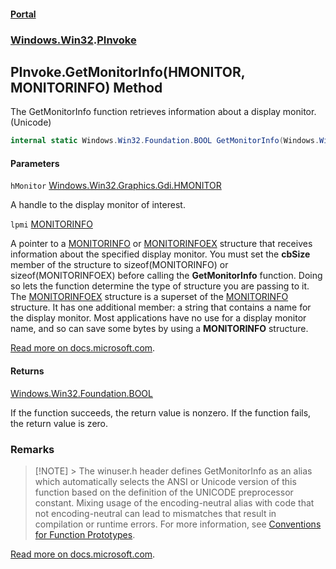 #### [Portal](index.md 'index')
### [Windows.Win32](Windows.Win32.md 'Windows.Win32').[PInvoke](PInvoke.md 'Windows.Win32.PInvoke')

## PInvoke.GetMonitorInfo(HMONITOR, MONITORINFO) Method

The GetMonitorInfo function retrieves information about a display monitor. (Unicode)

```csharp
internal static Windows.Win32.Foundation.BOOL GetMonitorInfo(Windows.Win32.Graphics.Gdi.HMONITOR hMonitor, ref Windows.Win32.Graphics.Gdi.MONITORINFO lpmi);
```
#### Parameters

<a name='Windows.Win32.PInvoke.GetMonitorInfo(Windows.Win32.Graphics.Gdi.HMONITOR,Windows.Win32.Graphics.Gdi.MONITORINFO).hMonitor'></a>

`hMonitor` [Windows.Win32.Graphics.Gdi.HMONITOR](https://docs.microsoft.com/en-us/dotnet/api/Windows.Win32.Graphics.Gdi.HMONITOR 'Windows.Win32.Graphics.Gdi.HMONITOR')

A handle to the display monitor of interest.

<a name='Windows.Win32.PInvoke.GetMonitorInfo(Windows.Win32.Graphics.Gdi.HMONITOR,Windows.Win32.Graphics.Gdi.MONITORINFO).lpmi'></a>

`lpmi` [MONITORINFO](MONITORINFO.md 'Windows.Win32.Graphics.Gdi.MONITORINFO')

  
A pointer to a <a href="https://docs.microsoft.com/windows/desktop/api/winuser/ns-winuser-monitorinfo">MONITORINFO</a> or <a href="https://docs.microsoft.com/windows/desktop/api/winuser/ns-winuser-monitorinfoexa">MONITORINFOEX</a> structure that receives information about the specified display monitor. You must set the <b>cbSize</b> member of the structure to sizeof(MONITORINFO) or sizeof(MONITORINFOEX) before calling the <b>GetMonitorInfo</b> function. Doing so lets the function determine the type of structure you are passing to it. The <a href="https://docs.microsoft.com/windows/desktop/api/winuser/ns-winuser-monitorinfoexa">MONITORINFOEX</a> structure is a superset of the <a href="https://docs.microsoft.com/windows/desktop/api/winuser/ns-winuser-monitorinfo">MONITORINFO</a> structure. It has one additional member: a string that contains a name for the display monitor. Most applications have no use for a display monitor name, and so can save some bytes by using a <b>MONITORINFO</b> structure.  
  
[Read more on docs.microsoft.com](https://learn.microsoft.com/windows/win32/api/winuser/nf-winuser-getmonitorinfow#parameters 'https://learn.microsoft.com/windows/win32/api/winuser/nf-winuser-getmonitorinfow#parameters').

#### Returns
[Windows.Win32.Foundation.BOOL](https://docs.microsoft.com/en-us/dotnet/api/Windows.Win32.Foundation.BOOL 'Windows.Win32.Foundation.BOOL')  
  
If the function succeeds, the return value is nonzero. If the function fails, the return value is zero.

### Remarks
  
> [!NOTE] > The winuser.h header defines GetMonitorInfo as an alias which automatically selects the ANSI or Unicode version of this function based on the definition of the UNICODE preprocessor constant. Mixing usage of the encoding-neutral alias with code that not encoding-neutral can lead to mismatches that result in compilation or runtime errors. For more information, see [Conventions for Function Prototypes](/windows/win32/intl/conventions-for-function-prototypes).  
  
[Read more on docs.microsoft.com](https://learn.microsoft.com/windows/win32/api/winuser/nf-winuser-getmonitorinfow# 'https://learn.microsoft.com/windows/win32/api/winuser/nf-winuser-getmonitorinfow#').